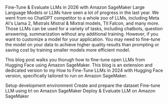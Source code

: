 Fine-Tune & Evaluate LLMs in 2026 with Amazon SageMaker Large Language Models or LLMs have seen a lot of progress in the last year. We went from no ChatGPT competitor to a whole zoo of LLMs, including Meta AI's Llama 2, Mistrals Mistral & Mixtral models, TII Falcon, and many more. Those LLMs can be used for a variety of tasks, including chatbots, question answering, summarization without any additional training. However, if you want to customize a model for your application. You may need to fine-tune the model on your data to achieve higher quality results than prompting or saving cost by training smaller models more efficient model.

This blog post walks you thorugh how to fine-tune open LLMs from Hugging Face using Amazon SageMaker. This blog is an extension and dedicated version to my How to Fine-Tune LLMs in 2024 with Hugging Face version, specifically tailored to run on Amazon SageMaker.

Setup development environment Create and prepare the dataset Fine-tune LLM using trl on Amazon SageMaker Deploy & Evaluate LLM on Amazon SageMaker
